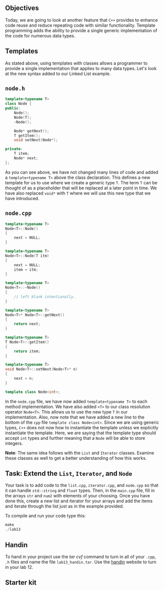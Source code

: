 ## Objectives

Today, we are going to look at another feature that `C++` provides to enhance code reuse and reduce repeating code with similar functionality. Template programming adds the ability to provide a single generic implementation of the code for numerous data types.

## Templates

As stated above, using templates with classes allows a programmer to provide a single implementation that applies to many data types. Let's look at the new syntax added to our Linked List example.

## `node.h`

```c++
template<typename T>
class Node {
public:
    Node();
    Node(T);
    ~Node();

    Node* getNext();
    T getItem();
    void setNext(Node*);

private:
    T item;
    Node* next;
};
```

As you can see above, we have not changed many lines of code and added a `template<typename T>` above the class declaration. This defines a new template for us to use where we create a generic type `T`. The term `T` can be thought of as a placeholder that will be replaced at a later point in time. We have also replaced `void*` with `T` where we will use this new type that we have introduced.

## `node.cpp`


```c++
template<typename T>
Node<T>::Node()
{
    next = NULL;
}

template<typename T>
Node<T>::Node(T itm)
{
    next = NULL;
    item = itm;
}

template<typename T>
Node<T>::~Node()
{
    // left blank intentionally.
}

template<typename T>
Node<T>* Node<T>::getNext()
{
    return next;
}

template<typename T>
T Node<T>::getItem()
{
    return item;
}

template<typename T>
void Node<T>::setNext(Node<T>* n)
{
    next = n;
}

template class Node<int>;
```

In the `node.cpp` file, we have now added `template<typename T>` to each method implementation. We have also added `<T>` to our class resolution operator `Node<T>`. This allows us to use the new type `T` in our implementation. Also, now note that we have added a new line to the bottom of the `cpp` file `template class Node<int>`. Since we are using generic types, `C++` does not now how to instantiate the template unless we explicitly instantiate the template. Here, we are saying that the template type should accept `int` types and further meaning that a `Node` will be able to store integers.

**Note**: The same idea follows with the `List` and `Iterator` classes. Examine these classes as well to get a better understanding of how this works.

## Task: Extend the `List`, `Iterator`, and `Node`

Your task is to add code to the `list.cpp`, `iterator.cpp`, and `node.cpp` so that it can handle `std::string` and `float` types. Then, in the `main.cpp` file, fill in the arrays `str` and `num2` with elements of your choosing. Once you have done this, create a new list and iterator for your arrays and add the items and iterate through the list just as in the example provided.

To compile and run your code type this:

```c++
make
./lab13
```

## Handin 

To hand in your project use the *tar cvf* command to turn in all of your `.cpp`, `.h` files and name the file `lab13_handin.tar`. Use the [handin](http://handin.cs.clemson.edu/courses) website to turn in your lab 12.

## Starter kit

